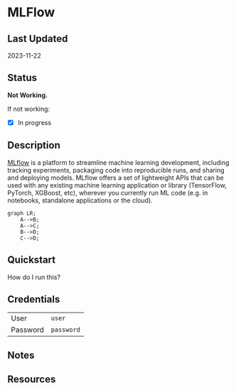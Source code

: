 # MLFlow

## Last Updated

2023-11-22

## Status

**Not Working.**

If not working:

- [x] In progress

## Description

[MLflow](https://github.com/mlflow/mlflow/pkgs/container/mlflow) is a platform to streamline machine learning development, including tracking experiments, packaging code into reproducible runs, and sharing and deploying models. MLflow offers a set of lightweight APIs that can be used with any existing machine learning application or library (TensorFlow, PyTorch, XGBoost, etc), wherever you currently run ML code (e.g. in notebooks, standalone applications or the cloud).

```mermaid
graph LR;
    A-->B;
    A-->C;
    B-->D;
    C-->D;

```

## Quickstart

How do I run this?

## Credentials

|          |            |
| -------- | ---------- |
| User     | `user`     |
| Password | `password` |

## Notes

## Resources

